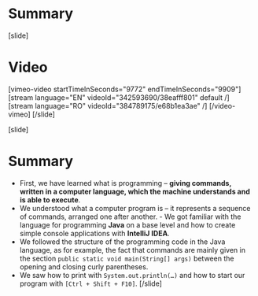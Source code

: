 # Summary

[slide]
# Video

[vimeo-video startTimeInSeconds="9772" endTimeInSeconds="9909"]
[stream language="EN" videoId="342593690/38eafff801" default /]
[stream language="RO" videoId="384789175/e68b1ea3ae"  /]
[/video-vimeo]
[/slide]

[slide]
# Summary

- First, we have learned what is programming – **giving commands, written in a computer language, which the machine understands and is able to execute**.
- We understood what a computer program is – it represents a sequence of commands, arranged one after another. - We got familiar with the language for programming **Java** on a base level and how to create simple console applications with **IntelliJ IDEA**.
- We followed the structure of the programming code in the Java language, as for example, the fact that commands are mainly given in the section `public static void main(String[] args)` between the opening and closing curly parentheses.
- We saw how to print with `System.out.println(…)` and how to start our program with `[Ctrl + Shift + F10]`.
[/slide]